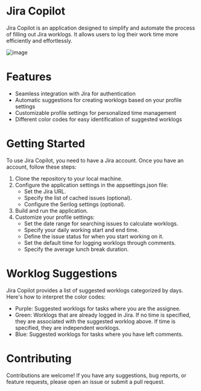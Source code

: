 # Jira Copilot

Jira Copilot is an application designed to simplify and automate the process of filling out Jira worklogs. It allows users to log their work time more efficiently and effortlessly.

![image](https://github.com/tolmachev-pravo/pet-jira-copilot/assets/62241382/009697f2-8e71-4473-87a2-0a82c72f6761)

# Features
* Seamless integration with Jira for authentication
* Automatic suggestions for creating worklogs based on your profile settings
* Customizable profile settings for personalized time management
* Different color codes for easy identification of suggested worklogs

# Getting Started
To use Jira Copilot, you need to have a Jira account. Once you have an account, follow these steps:

1. Clone the repository to your local machine.
2. Configure the application settings in the appsettings.json file:
    * Set the Jira URL.
    * Specify the list of cached issues (optional).
    * Configure the Serilog settings (optional).
3. Build and run the application.
4. Customize your profile settings:
    * Set the date range for searching issues to calculate worklogs.
    * Specify your daily working start and end time.
    * Define the issue status for when you start working on it.
    * Set the default time for logging worklogs through comments.
    * Specify the average lunch break duration.


# Worklog Suggestions

Jira Copilot provides a list of suggested worklogs categorized by days. Here's how to interpret the color codes:

* Purple: Suggested worklogs for tasks where you are the assignee.
* Green: Worklogs that are already logged in Jira. If no time is specified, they are associated with the suggested worklog above. If time is specified, they are independent worklogs.
* Blue: Suggested worklogs for tasks where you have left comments.

# Contributing
Contributions are welcome! If you have any suggestions, bug reports, or feature requests, please open an issue or submit a pull request.
